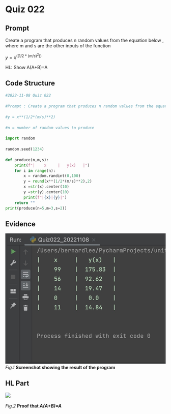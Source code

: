 # Quiz 022

## Prompt
Create a program that produces n random values from the equation below , where m and s are the other inputs of the function

$y = x^((1/2*(m/s)^2))$

HL: Show A(A+B)=A

## Code Structure 
```.py
#2022-11-08 Quiz 022

#Prompt : Create a program that produces n random values from the equation below , where m and s are the other inputs of the function

#y = x**(1/2*(m/s)**2)

#n = number of random values to produce

import random

random.seed(1234)

def produce(n,m,s):
    print(f"|    x     |   y(x)   |")
    for i in range(n):
        x = random.randint(0,100)
        y = round(x**(1/2*(m/s)**2),2)
        x =str(x).center(10)
        y =str(y).center(10)
        print(f"|{x}|{y}|")
    return ""
print(produce(n=5,m=3,s=2))
```

## Evidence
![](/Assets/Quiz022_Evidence.jpg)
*Fig.1* **Screenshot showing the result of the program**

## HL Part
![](/Assets/Quiz022_Boolean.jpg)

*Fig.2* **Proof that _A(A+B)=A_**

